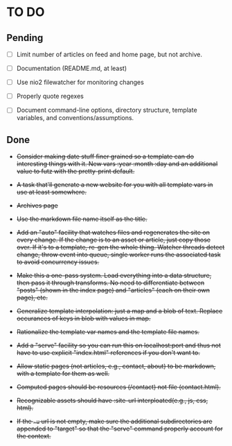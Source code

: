 # TO DO

## Pending

 - [ ] Limit number of articles on feed and home page, but not archive.

 - [ ] Documentation (README.md, at least)

 - [ ] Use nio2 filewatcher for monitoring changes

 - [ ] Properly quote regexes

 - [ ] Document command-line options, directory structure, template
       variables, and conventions/assumptions.

## Done

  * <strike>~~Consider making date stuff finer grained so a template
    can do interesting things with it. New vars :year :month :day and
    an additional value to futz with the pretty-print
    default.~~</strike>

  * <strike>~~A task that'll generate a new website for you with all
    template vars in use at least somewhere.~~</strike>

  * <strike>~~Archives page~~</strike>

  * <strike>~~Use the markdown file name itself as the
    title.~~</strike>

  * <strike>~~Add an "auto" facility that watches files and
    regenerates the site on every change. If the change is to an asset
    or article, just copy those over. If it's to a template, re-gen
    the whole thing. Watcher threads detect change, throw event into
    queue, single worker runs the associated task to avoid concurrency
    issues.~~</strike>

  * <strike>~~Make this a one-pass system. Load everything into a data
    structure, then pass it through transforms. No need to
    differentiate between "posts" (shown in the index page) and
    "articles" (each on their own page), etc.~~</strike>

  * <strike>~~Generalize template interpolation: just a map and a blob
    of text. Replace occurances of keys in blob with values in
    map.~~</strike>

  * <strike>~~Rationalize the template var names and the template file
    names.~~</strike>

  * <strike>~~Add a "serve" facility so you can run this on
    localhost:port and thus not have to use explicit "index.html"
    references if you don't want to.~~</strike>

  * <strike>~~Allow static pages (not articles, e.g., contact, about)
    to be markdown, with a template for them as well.~~</strike>

  * <strike>~~Computed pages should be resources (/contact) not file
    (contact.html).~~</strike>

  * <strike>~~Recognizable assets should have :site-url
    interploated(e.g., js, css, html).~~</strike>

  * <strike>~~If the `-u` url is not empty, make sure the additional
    subdirectories are appended to "target" so that the "serve"
    command properly account for the context.~~</strike>
